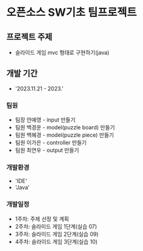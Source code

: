 # 오픈소스 SW기초 팀프로젝트

## 프로젝트 주제
- 슬라이드 게임 mvc 형태로 구현하기(java)

## 개발 기간
- '2023.11.21 - 2023.'

### 팀원
- 팀장 안예영 - input 만들기
- 팀원 백경운 - model(puzzle board) 만들기
- 팀원 백혜경 - model(puzzle piece) 만들기
- 팀원 이가은 - controller 만들기
- 팀원 최연우 - output 만들기

### 개발환경
- 'IDE'
- 'Java'

### 개발일정
- 1주차: 주제 선정 및 계획
- 2주차: 슬라이드 게임 1단계(실습 07)
- 3주차: 슬라이드 게임 2단계(실습 09)
- 4주차: 슬라이드 게임 3단계(실습 10)
